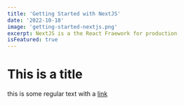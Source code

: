 ```yaml
---
title: 'Getting Started with NextJS'
date: '2022-10-18'
image: 'getting-started-nextjs.png'
excerpt: NextJS is a the React Fraework for production
isFeatured: true 
---
```



# This is a title

this is some regular text with a [link](https://google.com)